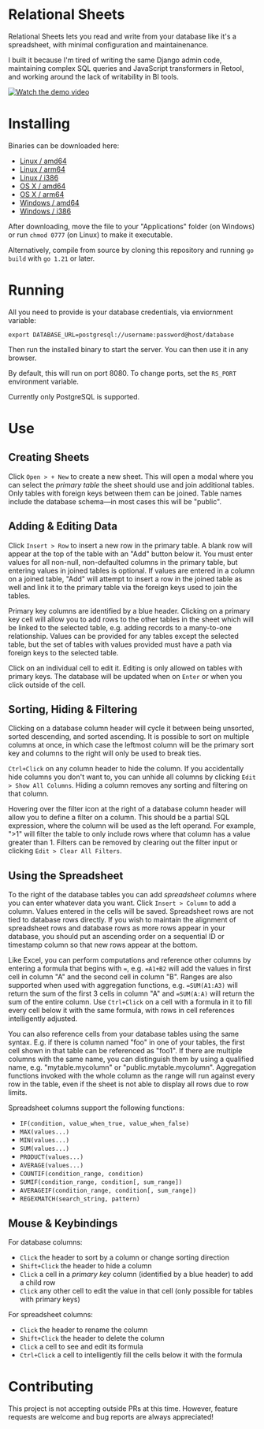 # Relational Sheets

Relational Sheets lets you read and write from your database like it's a spreadsheet,
with minimal configuration and maintainenance.

I built it because I'm tired of writing the same Django admin code, maintaining complex
SQL queries and JavaScript transformers in Retool, and working around the lack of writability
in BI tools.

[![Watch the demo video](https://cdn.loom.com/sessions/thumbnails/28e4dfd008ee458fb7726993ff129907-1700420177156-with-play.gif)](https://www.loom.com/share/28e4dfd008ee458fb7726993ff129907?sid=ffe2e2f3-a261-46ef-acf6-cdb67fde2324)

# Installing

Binaries can be downloaded here:
- [Linux / amd64](https://relational-sheets.s3.us-west-2.amazonaws.com/relational-sheets-20231119-linux-amd64)
- [Linux / arm64](https://relational-sheets.s3.us-west-2.amazonaws.com/relational-sheets-20231119-linux-arm64)
- [Linux / i386](https://relational-sheets.s3.us-west-2.amazonaws.com/relational-sheets-20231119-linux-386)
- [OS X / amd64](https://relational-sheets.s3.us-west-2.amazonaws.com/relational-sheets-20231119-darwin-amd64)
- [OS X / arm64](https://relational-sheets.s3.us-west-2.amazonaws.com/relational-sheets-20231119-darwin-arm64)
- [Windows / amd64](https://relational-sheets.s3.us-west-2.amazonaws.com/relational-sheets-20231119-windows-amd64.exe)
- [Windows / i386](https://relational-sheets.s3.us-west-2.amazonaws.com/relational-sheets-20231119-windows-386.exe)

After downloading, move the file to your "Applications" folder (on Windows)
or run `chmod 0777` (on Linux) to make it executable.

Alternatively, compile from source by cloning this repository and
running `go build` with `go 1.21` or later.

# Running

All you need to provide is your database credentials, via enviornment variable:
```
export DATABASE_URL=postgresql://username:password@host/database
```
Then run the installed binary to start the server. You can then use it in any browser.

By default, this will run on port 8080. To change ports, set the `RS_PORT` environment variable.

Currently only PostgreSQL is supported.

# Use

<h2>Creating Sheets</h2>
<p>
    Click <code>Open > + New</code> to create a new sheet.
    This will open a modal where you can select the <i>primary table</i> the sheet should use
    and join additional tables. Only tables with foreign keys between them can be joined.
    Table names include the database schema&mdash;in most cases this will be "public".
</p>
<h2>Adding &amp; Editing Data</h2>
<p>
    Click <code>Insert > Row</code> to insert a new row in the primary table.
    A blank row will appear at the top of the table with an "Add" button below it.
    You must enter values for all non-null, non-defaulted columns in the primary table,
    but entering values in joined tables is optional. If values are entered in a column
    on a joined table, "Add" will attempt to insert a row in the joined table as well
    and link it to the primary table via the foreign keys used to join the tables.
</p>
<p>
    Primary key columns are identified by a blue header. Clicking on a primary key cell
    will allow you to add rows to the other tables in the sheet which will be linked to
    the selected table, e.g. adding records to a many-to-one relationship. Values can be
    provided for any tables except the selected table, but the set of tables with values
    provided must have a path via foreign keys to the selected table.
</p>
<p>
    Click on an individual cell to edit it. Editing is only allowed on tables with primary
    keys. The database will be updated when on <code>Enter</code> or when you click outside
    of the cell.
</p>
<h2>Sorting, Hiding &amp; Filtering</h2>
<p>
    Clicking on a database column header will cycle it between being unsorted, sorted
    descending, and sorted ascending. It is possible to sort on multiple columns at once,
    in which case the leftmost column will be the primary sort key and columns to the right
    will only be used to break ties.
</p>
<p>
    <code>Ctrl+Click</code> on any column header to hide the column. If you accidentally hide
    columns you don't want to, you can unhide all columns by clicking <code>Edit > Show All Columns</code>.
    Hiding a column removes any sorting and filtering on that column.
</p>
<p>
    Hovering over the filter icon at the right of a database column header will allow you to
    define a filter on a column. This should be a partial SQL expression, where the column will
    be used as the left operand. For example, ">1" will filter the table to only include rows
    where that column has a value greater than 1. Filters can be removed by clearing out the
    filter input or clicking <code>Edit > Clear All Filters</code>.
</p>
<h2>Using the Spreadsheet</h2>
<p>
    To the right of the database tables you can add <i>spreadsheet columns</i> where you
    can enter whatever data you want. Click <code>Insert > Column</code> to add a column.
    Values entered in the cells will be saved. Spreadsheet rows are not tied to database
    rows directly. If you wish to maintain the alignment of spreadsheet rows and
    database rows as more rows appear in your database, you should put an ascending order
    on a sequential ID or timestamp column so that new rows appear at the bottom.
</p>
<p>
    Like Excel, you can perform computations
    and reference other columns by entering a formula that begins with <code>=</code>,
    e.g. <code>=A1+B2</code> will add the values in first cell in column "A" and the second
    cell in column "B". Ranges are also supported when used with aggregation functions,
    e.g. <code>=SUM(A1:A3)</code> will return the sum of the first 3 cells in column "A"
    and <code>=SUM(A:A)</code> will return the sum of the entire column.
    Use <code>Ctrl+Click</code> on a cell with a formula in it to fill every cell below it
    with the same formula, with rows in cell references intelligently adjusted.
</p>
<p>
    You can also reference cells from your database tables using the same syntax.
    E.g. if there is column named "foo" in one of your tables, the first cell shown in that table can be referenced
    as "foo1". If there are multiple columns with the same name, you can distinguish them by using a qualified
    name, e.g. "mytable.mycolumn" or "public.mytable.mycolumn". Aggregation functions invoked with the whole
    column as the range will run against every row in the table, even if the sheet is not able to display all
    rows due to row limits.
</p>
<p>
    Spreadsheet columns support the following functions:
    <ul>
        <li><code>IF(condition, value_when_true, value_when_false)</code></li>
        <li><code>MAX(values...)</code></li>
        <li><code>MIN(values...)</code></li>
        <li><code>SUM(values...)</code></li>
        <li><code>PRODUCT(values...)</code></li>
        <li><code>AVERAGE(values...)</code></li>
        <li><code>COUNTIF(condition_range, condition)</code></li>
        <li><code>SUMIF(condition_range, condition[, sum_range])</code></li>
        <li><code>AVERAGEIF(condition_range, condition[, sum_range])</code></li>
        <li><code>REGEXMATCH(search_string, pattern)</code></li>
    </ul>
</p>
<h2>Mouse &amp; Keybindings</h2>
<p>
    For database columns:
    <ul>
        <li><code>Click</code> the header to sort by a column or change sorting direction</li>
        <li><code>Shift+Click</code> the header to hide a column</li>
        <li><code>Click</code> a cell in a <i>primary key</i> column (identified by a blue header) to add a child row</li>
        <li><code>Click</code> any other cell to edit the value in that cell (only possible for tables with primary keys)</li>
    </ul>
    For spreadsheet columns:
    <ul>
        <li><code>Click</code> the header to rename the column</li>
        <li><code>Shift+Click</code> the header to delete the column</li>
        <li><code>Click</code> a cell to see and edit its formula</li>
        <li><code>Ctrl+Click</code> a cell to intelligently fill the cells below it with the formula</li>
    </ul>
</p>

# Contributing

This project is not accepting outside PRs at this time.
However, feature requests are welcome and bug reports are always appreciated!
